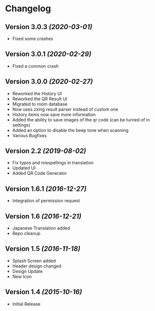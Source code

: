 Changelog
==========
Version 3.0.3 *(2020-03-01)*
----------------------------

* Fixed some crashes

Version 3.0.1 *(2020-02-29)*
----------------------------

* Fixed a common crash

Version 3.0.0 *(2020-02-27)*
----------------------------

 * Reworked the History UI
 * Reworked the QR Result UI
 * Migrated to room database
 * Now uses zxing result parser instead of custom one
 * History items now save more information
 * Added the ability to save images of the qr code (can be turned of in settings)
 * Added an option to disable the beep tone when scanning
 * Various Bugfixes

Version 2.2 *(2019-08-02)*
----------------------------

 * Fix typos and misspellings in translation
 * Updated UI
 * Added QR Code Generator

Version 1.6.1 *(2016-12-27)*
----------------------------

 * Integration of permission request

Version 1.6 *(2016-12-21)*
----------------------------

 * Japanese Translation added
 * Repo cleanup

Version 1.5 *(2016-11-18)*
----------------------------

 * Splash Screen added
 * Header design changed
 * Design Update
 * New Icon

Version 1.4 *(2015-10-16)*
----------------------------

 * Initial Release
